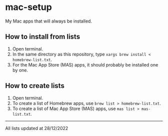 # mac-setup
My Mac apps that will always be installed.

## How to install from lists
1. Open terminal.
2. In the same directory as this repository, type `xargs brew install < homebrew-list.txt`.
3. For the Mac App Store (MAS) apps, it should probably be installed one by one.

## How to create lists
1. Open terminal. 
2. To create a list of Homebrew apps, use `brew list > homebrew-list.txt`.
3. To create a list of Mac App Store (MAS) apps, use `mas list > mas-list.txt`.

---
All lists updated at 28/12/2022
